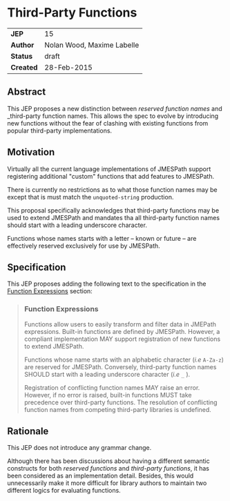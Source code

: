# Third-Party Functions

|||
|---|---
| **JEP**    | 15
| **Author** | Nolan Wood, Maxime Labelle
| **Status** | draft
| **Created**| 28-Feb-2015

## Abstract

This JEP proposes a new distinction between _reserved function names_
and _third-party function names. This allows the spec to evolve by
introducing new functions without the fear of clashing with existing
functions from popular third-party implementations.

## Motivation

Virtually all the current language implementations of JMESPath support
registering additional "custom" functions that add features to JMESPath.

There is currently no restrictions as to what those function names may be
except that is must match the `unquoted-string` production.

This proposal specifically acknowledges that third-party functions may
be used to extend JMESPath and mandates tha all third-party function
names should start with a leading underscore character.

Functions whose names starts with a letter – known or future – are
effectively reserved exclusively for use by JMESPath.

## Specification

This JEP proposes adding the following text to the specification in the
[Function Expressions](https://jmespath-unofficial.github.io/jmespath.site/specification.html#functions) section:

> ### Function Expressions
> Functions allow users to easily transform and filter data in JMEPath expressions.
> Built-in functions are defined by JMESPath. However, a compliant implementation
> MAY support registration of new functions to extend JMESPath.
>
> Functions whose name starts with an alphabetic character (_i.e_ `A-Za-z`) are reserved
> for JMESPath.
> Conversely, third-party function names SHOULD start with a leading underscore character
> (_i.e_ `_` ).
> 
> Registration of conflicting function names MAY raise an error.
> However, if no error is raised, built-in functions MUST take precedence over
> third-party functions.
> The resolution of conflicting function names from competing third-party libraries
> is undefined.


## Rationale

This JEP does not introduce any grammar change.

Although there has been discussions about having a different semantic constructs
for both _reserved functions_ and _third-party functions_, it has been considered
as an implementation detail. Besides, this would unnecessarily make it more
difficult for library authors to maintain two different logics for evaluating
functions.
